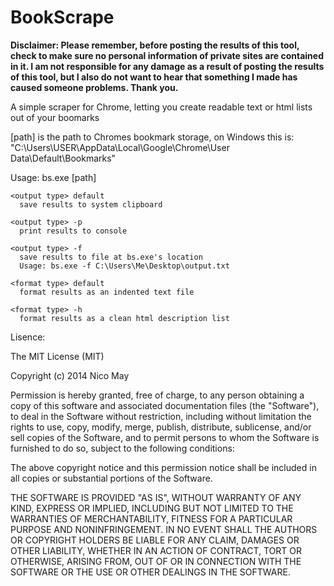 BookScrape
==========

**Disclaimer: Please remember, before posting the results of this tool, check to make sure no personal information of private sites are contained in it. I am not responsible for any damage as a result of posting the results of this tool, but I also do not want to hear that something I made has caused someone problems.
Thank you.**

A simple scraper for Chrome, letting you create readable text or html lists out of your boomarks

[path] is the path to Chromes bookmark storage, on Windows this is: "C:\Users\USER\AppData\Local\Google\Chrome\User Data\Default\Bookmarks"

Usage:
    bs.exe [path] <output type> <format type>

    <output type> default
      save results to system clipboard

    <output type> -p
      print results to console

    <output type> -f
      save results to file at bs.exe's location
      Usage: bs.exe -f C:\Users\Me\Desktop\output.txt
    
    <format type> default
      format results as an indented text file

    <format type> -h
      format results as a clean html description list
      
Lisence:

The MIT License (MIT)

Copyright (c) 2014 Nico May

Permission is hereby granted, free of charge, to any person obtaining a copy
of this software and associated documentation files (the "Software"), to deal
in the Software without restriction, including without limitation the rights
to use, copy, modify, merge, publish, distribute, sublicense, and/or sell
copies of the Software, and to permit persons to whom the Software is
furnished to do so, subject to the following conditions:

The above copyright notice and this permission notice shall be included in
all copies or substantial portions of the Software.

THE SOFTWARE IS PROVIDED "AS IS", WITHOUT WARRANTY OF ANY KIND, EXPRESS OR
IMPLIED, INCLUDING BUT NOT LIMITED TO THE WARRANTIES OF MERCHANTABILITY,
FITNESS FOR A PARTICULAR PURPOSE AND NONINFRINGEMENT. IN NO EVENT SHALL THE
AUTHORS OR COPYRIGHT HOLDERS BE LIABLE FOR ANY CLAIM, DAMAGES OR OTHER
LIABILITY, WHETHER IN AN ACTION OF CONTRACT, TORT OR OTHERWISE, ARISING FROM,
OUT OF OR IN CONNECTION WITH THE SOFTWARE OR THE USE OR OTHER DEALINGS IN
THE SOFTWARE.
